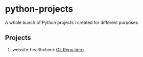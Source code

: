 # python-projects
A whole bunch of Python projects i created for different purposes 

## Projects

1. website-healthcheck [Git Repo here ](https://github.com/lislema/python-projects/tree/main/website-healthcheck)
